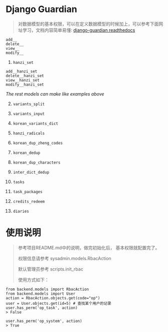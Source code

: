Django Guardian
================

> 对数据模型的基本权限，可以在定义数据模型的时候加上，可以参考下面网址学习，文档内容简单易懂:
> [django-guardian readthedocs](http://django-guardian.readthedocs.io/en/stable/)

```text
add__
delete__
view__
modify__
```

1. `hanzi_set`

```text
add__hanzi_set
delete__hanzi_set
view__hanzi_set
modify__hanzi_set
```

*The rest models can make like examples above*

2. `variants_split`

3. `variants_input`

4. `korean_variants_dict`

5. `hanzi_radicals`

6. `korean_dup_zheng_codes`

7. `korean_dedup`

8. `korean_dup_characters`

9. `inter_dict_dedup`

10. `tasks`

11. `task_packages`

12. `credits_redeem`

13. `diaries`


# 使用说明

> 参考项目README.md中的说明，做完初始化后，
> 基本权限就配置完了。
> 
> 权限信息请参考 sysadmin.models.RbacAction
> 
> 默认管理员参考 scripts.init_rbac
> 
> 使用方式如下：

```
from backend.models import RbacAction
from backend.models import User
action = RbacAction.objects.get(code="op")
user = User.objects.get(id=5) # 查找某个用户的记录
user.has_perm('op_task', action)
> False

user.has_perm('op_system', action)
> True
```

